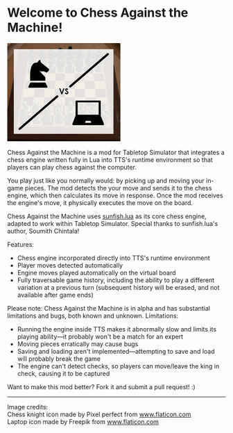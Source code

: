 # Welcome to Chess Against the Machine!

![Chess Against the Machine](chess_against_the_machine_image_med.png)

Chess Against the Machine is a mod for Tabletop Simulator that integrates a chess engine written fully in Lua into TTS's runtime environment so that players can play chess against the computer.

You play just like you normally would: by picking up and moving your in-game pieces. The mod detects the your move and sends it to the chess engine, which then calculates its move in response. Once the mod receives the engine's move, it physically executes the move on the board.

Chess Against the Machine uses [sunfish.lua](https://github.com/soumith/sunfish.lua) as its core chess engine, adapted to work within Tabletop Simulator. Special thanks to sunfish.lua's author, Soumith Chintala!

Features:
- Chess engine incorporated directly into TTS's runtime environment
- Player moves detected automatically
- Engine moves played automatically on the virtual board
- Fully traversable game history, including the ability to play a different variation at a previous turn (subsequent history will be erased, and not available after game ends)

Please note: Chess Against the Machine is in alpha and has substantial limitations and bugs, both known and unknown. Limitations:
- Running the engine inside TTS makes it abnormally slow and limits its playing ability—it probably won't be a match for an expert
- Moving pieces erratically may cause bugs
- Saving and loading aren't implemented—attempting to save and load will probably break the game
- The engine can't detect checks, so players can move/leave the king in check, causing it to be captured

Want to make this mod better? Fork it and submit a pull request! :)

---

Image credits:  
Chess knight icon made by Pixel perfect from www.flaticon.com  
Laptop icon made by Freepik from www.flaticon.com
